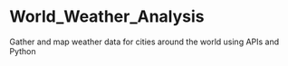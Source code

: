 # World_Weather_Analysis
Gather and map weather data for cities around the world using APIs and Python
